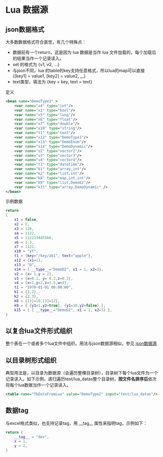 [//]: # (Author: bug)
[//]: # (Date: 2020-11-01 16:26:41)

# Lua 数据源

## json数据格式

大多数数据格式符合直觉，有几个特殊点：
* 数据前有一个return，这是因为 lua 数据是当作 lua 文件加载的，每个加载后的结果当作一个记录读入。
* set 的格式为 {v1, v2, ...}
* 与json不同，lua 的table的key支持任意格式，所以lua的map可以直接  {[key1] = value1, [key2] = value2, ,,,} 
* text类型，填法为 {key = key, text = text}


定义

```xml
<bean name="DemoType2" >
	<var name="x4" type="int"/>
	<var name="x1" type="bool"/>
	<var name="x5" type="long"/>
	<var name="x6" type="float"/>
	<var name="x7" type="double"/>
	<var name="x10" type="string"/>
	<var name="t1" type="text"/>
	<var name="x12" type="DemoType1"/>
	<var name="x13" type="DemoEnum"/>
	<var name="x14" type="DemoDynamic"/>
	<var name="v2" type="vector2"/>
	<var name="v3" type="vector3"/>
	<var name="v4" type="vector4"/>
	<var name="t1" type="datetime"/>
	<var name="k1" type="array,int"/>
	<var name="k2" type="list,int"/>
	<var name="k8" type="map,int,int"/>
	<var name="k9" type="list,DemoE2"/>
	<var name="k15" type="array,DemoDynamic" /> 
</bean>
```

示例数据

```lua
return 
{
	x1 = false,
	x2 = 2,
	x3 = 128,
	x4 = 1122,
	x5 = 112233445566,
	x6 = 1.3,
	x7 = 1122,
	x10 = "yf",
	t1 = {key="/key/ab1", text="apple"},
	x12 = {x1=1},
	x13 = "D",
	x14 = { __type__="DemoD2", x1 = 1, x2=3},
	v2 = {x= 1,y = 2},
	v3 = {x=0.1, y= 0.2,z=0.3},
	v4 = {x=1,y=2,z=3.5,w=4},
	t1 = "1970-01-01 00:00:00",
	k1 = {1,2},
	k2 = {2,3},
	k8 = {[2]=10,[3]=12},
	k9 = { {y1=1,y2=true}, {y1=10,y2=false} },
	k15 = { { __type__="DemoD2", x1 = 1, x2=3} },
}
```

## 以复合lua文件形式组织

整个表在一个或者多个lua文件中组织。用法与json数据源相似，参见 [json数据源](./data_json.md)

## 以目录树形式组织

典型用法是，以目录为数据源（会遍历整棵目录树），目录树下每个lua文件为一个记录读入。如下示例，递归遍历test/lua_datas整个目录树，**按文件名排序后**依次将每个lua数据当作一个记录读入。

```xml
<table name="TbDataFromLua" value="DemoType2" input="test/lua_datas"/> 
```

## 数据tag
与excel格式类似，也支持记录tag，用 \_\_tag\_\_ 属性来指明tag，示例如下：

```lua
return {
	__tag__ = "dev",
	x = 1,
	y = 2,
}
```